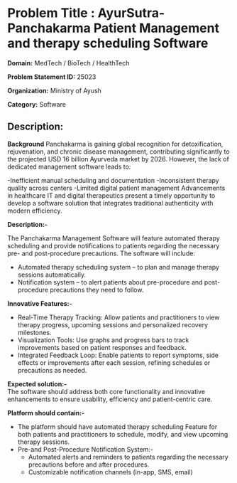 # **Problem Title  :** AyurSutra- Panchakarma Patient Management and therapy scheduling Software

**Domain:**  	MedTech / BioTech / HealthTech	

**Problem Statement ID:** 25023

**Organization:** Ministry of Ayush 

**Category:** Software

## **Description:** 	

**Background**
Panchakarma is gaining global recognition for detoxification, rejuvenation, and chronic disease management, contributing significantly to the projected USD 16 billion Ayurveda market by 2026. However, the lack of dedicated management software leads to: 

-Inefficient manual scheduling and documentation -Inconsistent therapy quality across centers -Limited digital patient management Advancements in healthcare IT and digital therapeutics present a timely opportunity to develop a software solution that integrates traditional authenticity with modern efficiency. 

**Description:-** 

The Panchakarma Management Software will feature automated therapy scheduling and provide notifications to patients regarding the necessary pre- and post-procedure precautions. The software will include: 

- Automated therapy scheduling system – to plan and manage therapy sessions automatically. 
- Notification system – to alert patients about pre-procedure and post-procedure precautions they need to follow. 

**Innovative Features:-**  
- Real-Time Therapy Tracking: Allow patients and practitioners to view therapy progress, upcoming sessions and personalized recovery milestones. 
- Visualization Tools: Use graphs and progress bars to track improvements based on patient responses and feedback. 
- Integrated Feedback Loop: Enable patients to report symptoms, side effects or improvements after each session, refining schedules or precautions as needed. 

**Expected solution:-**   
The software should address both core functionality and innovative enhancements to ensure usability, efficiency and patient-centric care. 

**Platform should contain:-**  
- The platform should have automated therapy scheduling Feature for both patients and practitioners to schedule, modify, and view upcoming therapy sessions. 
- Pre-and Post-Procedure Notification System:- 
    - Automated alerts and reminders to patients regarding the necessary precautions before and after procedures. 
    - Customizable notification channels (in-app, SMS, email)

